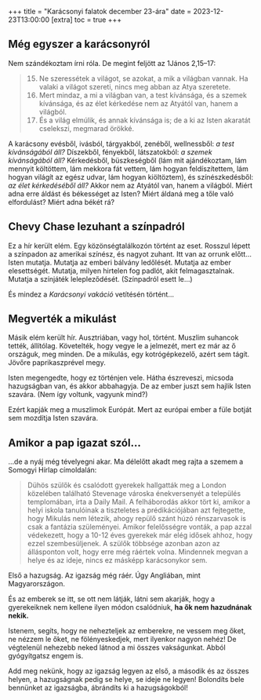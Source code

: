 +++
title = "Karácsonyi falatok december 23-ára"
date = 2023-12-23T13:00:00
[extra]
toc = true
+++

## Még egyszer a karácsonyról
	
Nem szándékoztam írni róla.
De megint feljött az 1János 2,15–17:

> 15. Ne szeressétek a világot,
> se azokat, a mik a világban vannak.
> Ha valaki a világot szereti,
> nincs meg abban az Atya szeretete.
> 16. Mert mindaz, a mi a világban van,
> a test kívánsága,
> és a szemek kívánsága,
> és az élet kérkedése
> nem az Atyától van, hanem a világból.
> 17. És a világ elmúlik,
> és annak kívánsága is;
> de a ki az Isten akaratát cselekszi,
> megmarad örökké.

A karácsony evésből, ivásból, tárgyakból, zenéből, wellnessből:
*a test kívánságából áll?*
Díszekből, fényekből, látszatokból:
*a szemek kívánságából áll?*
Kérkedésből, büszkeségből
(lám mit ajándékoztam,
lám mennyit költöttem,
lám mekkora fát vettem,
lám hogyan feldíszítettem,
lám hogyan világít az egész udvar,
lám hogyan kiöltöztem),
és színészkedésből:
*az élet kérkedéséből áll?*
Akkor nem az Atyától van,
hanem a világból.
Miért adna erre áldást és békességet az Isten?
Miért áldaná meg a tőle való elfordulást?
Miért adna békét rá?


## Chevy Chase lezuhant a színpadról

Ez a hír került elém.
Egy közönségtalálkozón történt az eset.
Rosszul lépett a színpadon az amerikai színész,
és nagyot zuhant.
Itt van az orrunk előtt…
Isten mutatja.
Mutatja az emberi bálvány ledőlését.
Mutatja az ember elesettségét.
Mutatja, milyen hirtelen fog padlót, akit felmagasztalnak.
Mutatja a színjáték lelepleződését.
(Színpadról esett le…)

És mindez a <cite>Karácsonyi vakáció</cite>
vetítésén történt…


## Megverték a mikulást

Másik elém került hír.
Ausztriában, vagy hol, történt.
Muszlim suhancok tették, állítólag.
Követelték, hogy vegye le a jelmezét,
mert ez már az ő országuk, meg minden.
De a mikulás, egy kotrógépkezelő,
azért sem tágít.
Jövőre paprikaszprével megy.

Isten megengedte,
hogy ez történjen vele.
Hátha észreveszi,
micsoda hazugságban van,
és akkor abbahagyja.
De az ember juszt sem hajlik Isten szavára.
(Nem így voltunk, vagyunk mind?)

Ezért kapják meg a muszlimok Európát.
Mert az európai ember a füle botját sem mozdítja Isten szavára.


## Amikor a pap igazat szól…

…de a nyáj még tévelyegni akar.
Ma délelőtt akadt meg rajta a szemem
a Somogyi Hírlap címoldalán:

> Dühös szülők és csalódott gyerekek
> hallgatták meg a London közelében
> található Stevenage városka énekversenyét
> a település templomában,
> írta a Daily Mail.
> A felháborodás akkor tört ki,
> amikor a helyi iskola tanulóinak
> a tiszteletes a prédikációjában
> azt fejtegette, hogy Mikulás nem létezik,
> ahogy repülő szánt húzó rénszarvasok
> is csak a fantázia szüleményei.
> Amikor felelősségre vonták,
> a pap azzal védekezett,
> hogy a 10-12 éves gyerekek
> már elég idősek ahhoz,
> hogy ezzel szembesüljenek.
> A szülők többsége azonban
> azon az állásponton volt,
> hogy erre még ráértek volna.
> Mindennek megvan a helye és az
> ideje, nincs ez másképp karácsonykor sem.

Első a hazugság.
Az igazság még ráér.
Úgy Angliában, mint Magyarországon.

És az emberek se itt, se ott nem látják,
látni sem akarják,
hogy a gyerekeiknek nem kellene ilyen módon csalódniuk,
**ha ők nem hazudnának nekik.**

Istenem, segíts, hogy ne nehezteljek az emberekre,
ne vessem meg őket,
ne nézzem le őket,
ne fölényeskedjek,
mert ilyenkor nagyon nehéz!
De végtelenül nehezebb neked látnod
a mi összes vakságunkat.
Abból gyógyítgatsz engem is.

Add meg nekünk,
hogy az igazság legyen az első, a második
és az összes helyen,
a hazugságnak pedig se helye, se ideje ne legyen!
Bolondíts bele bennünket az igazságba,
ábrándíts ki a hazugságokból!
